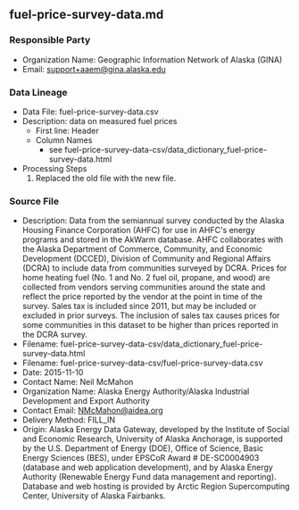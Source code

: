 ## fuel-price-survey-data.md

### Responsible Party
  * Organization Name: Geographic Information Network of Alaska (GINA)
  * Email: support+aaem@gina.alaska.edu

### Data Lineage
  * Data File: fuel-price-survey-data.csv
  * Description: data on measured fuel prices
    * First line: Header
    * Column Names
      * see fuel-price-survey-data-csv/data_dictionary_fuel-price-survey-data.html
  * Processing Steps
    1. Replaced the old file with the new file.

### Source File
  * Description: Data from the semiannual survey conducted by the Alaska Housing Finance Corporation (AHFC) for use in AHFC's energy programs and stored in the AkWarm database. AHFC collaborates with the Alaska Department of Commerce, Community, and Economic Development (DCCED), Division of Community and Regional Affairs (DCRA) to include data from communities surveyed by DCRA. Prices for home heating fuel (No. 1 and No. 2 fuel oil, propane, and wood) are collected from vendors serving communities around the state and reflect the price reported by the vendor at the point in time of the survey. Sales tax is included since 2011, but may be included or excluded in prior surveys. The inclusion of sales tax causes prices for some communities in this dataset to be higher than prices reported in the DCRA survey.
  * Filename: fuel-price-survey-data-csv/data_dictionary_fuel-price-survey-data.html
  * Filename: fuel-price-survey-data-csv/fuel-price-survey-data.csv
  * Date: 2015-11-10
  * Contact Name: Neil McMahon
  * Organization Name: Alaska Energy Authority/Alaska Industrial Development and Export Authority
  * Contact Email: NMcMahon@aidea.org
  * Delivery Method: FILL_IN
  * Origin: Alaska Energy Data Gateway, developed by the Institute of Social and Economic Research, University of Alaska Anchorage, is supported by the U.S. Department of Energy (DOE), Office of Science, Basic Energy Sciences (BES), under EPSCoR Award # DE-SC0004903 (database and web application development), and by Alaska Energy Authority (Renewable Energy Fund data management and reporting). Database and web hosting is provided by Arctic Region Supercomputing Center, University of Alaska Fairbanks.
